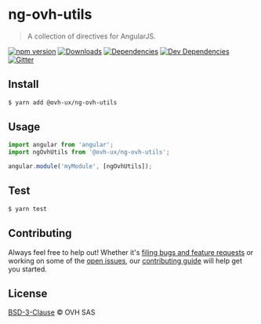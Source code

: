 # ng-ovh-utils

> A collection of directives for AngularJS.

[![npm version](https://badgen.net/npm/v/@ovh-ux/ng-ovh-utils)](https://www.npmjs.com/package/@ovh-ux/ng-ovh-utils) [![Downloads](https://badgen.net/npm/dt/@ovh-ux/ng-ovh-utils)](https://npmjs.com/package/@ovh-ux/ng-ovh-utils) [![Dependencies](https://badgen.net/david/dep/ovh/manager/packages/components/ng-ovh-utils)](https://npmjs.com/package/@ovh-ux/ng-ovh-utils?activeTab=dependencies) [![Dev Dependencies](https://badgen.net/david/dev/ovh/manager/packages/components/ng-ovh-utils)](https://npmjs.com/package/@ovh-ux/ng-ovh-utils?activeTab=dependencies) [![Gitter](https://badgen.net/badge/gitter/ovh-ux/blue?icon=gitter)](https://gitter.im/ovh/ux)

## Install

```sh
$ yarn add @ovh-ux/ng-ovh-utils
```

## Usage

```js
import angular from 'angular';
import ngOvhUtils from '@ovh-ux/ng-ovh-utils';

angular.module('myModule', [ngOvhUtils]);
```

## Test

```sh
$ yarn test
```

## Contributing

Always feel free to help out! Whether it's [filing bugs and feature requests](https://github.com/ovh/manager/issues/new) or working on some of the [open issues](https://github.com/ovh/manager/issues), our [contributing guide](https://github.com/ovh/manager/blob/master/CONTRIBUTING.md) will help get you started.

## License

[BSD-3-Clause](LICENSE) © OVH SAS
